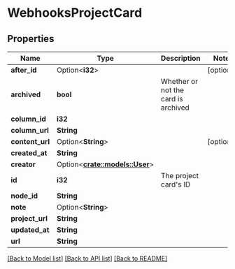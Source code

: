 # WebhooksProjectCard

## Properties

Name | Type | Description | Notes
------------ | ------------- | ------------- | -------------
**after_id** | Option<**i32**> |  | [optional]
**archived** | **bool** | Whether or not the card is archived | 
**column_id** | **i32** |  | 
**column_url** | **String** |  | 
**content_url** | Option<**String**> |  | [optional]
**created_at** | **String** |  | 
**creator** | Option<[**crate::models::User**](User.md)> |  | 
**id** | **i32** | The project card's ID | 
**node_id** | **String** |  | 
**note** | Option<**String**> |  | 
**project_url** | **String** |  | 
**updated_at** | **String** |  | 
**url** | **String** |  | 

[[Back to Model list]](../README.md#documentation-for-models) [[Back to API list]](../README.md#documentation-for-api-endpoints) [[Back to README]](../README.md)


